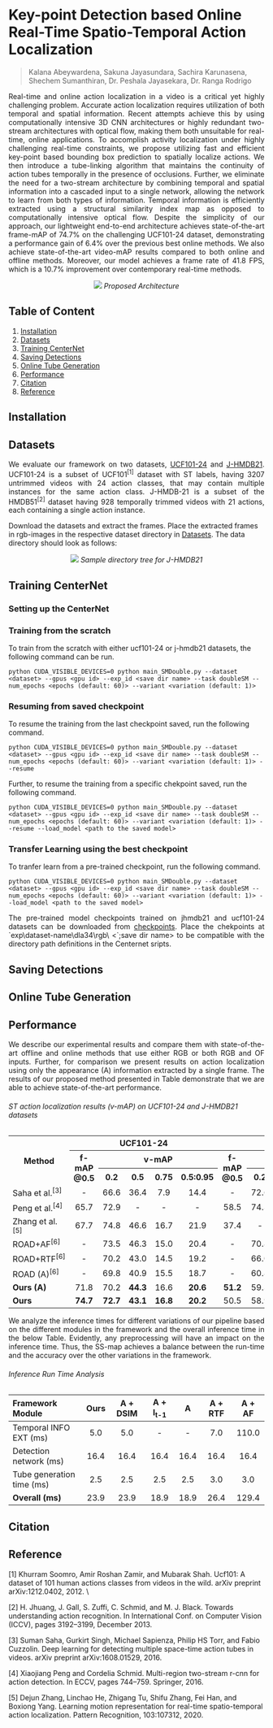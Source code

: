 # Key-point Detection based Online Real-Time Spatio-Temporal Action Localization
> Kalana Abeywardena, Sakuna Jayasundara, Sachira Karunasena, Shechem Sumanthiran, Dr. Peshala Jayasekara, Dr. Ranga Rodrigo

<p align='justify'>
Real-time and online action localization in a video is a critical yet highly challenging problem. Accurate action localization requires utilization of both temporal and spatial information. Recent attempts achieve this by using computationally intensive 3D CNN architectures or highly redundant two-stream architectures with optical flow, making them both unsuitable for real-time, online applications. To accomplish activity localization under highly challenging real-time constraints, we propose utilizing fast and efficient key-point based bounding box prediction to spatially localize actions. We then introduce a tube-linking algorithm that maintains the continuity of action tubes temporally in the presence of occlusions. Further, we eliminate the need for a two-stream architecture by combining temporal and spatial information into a cascaded input to a single network, allowing the network to learn from both types of information. Temporal information is efficiently extracted using a structural similarity index map as opposed to computationally intensive optical flow. Despite the simplicity of our approach, our lightweight end-to-end architecture achieves state-of-the-art frame-mAP of 74.7% on the challenging UCF101-24 dataset, demonstrating a performance gain of 6.4% over the previous best online methods. We also achieve state-of-the-art video-mAP results compared to
both online and offline methods. Moreover, our model achieves a frame rate of 41.8 FPS, which is a 10.7% improvement over contemporary real-time methods.
</p>

<p align="center">
  <img src="figures/NewArchitecture.png">
  <em>Proposed Architecture</em>
</p>

## Table of Content
  1. [Installation](#installation)
  2. [Datasets](#datasets)
  3. [Training CenterNet](#centernet)
  3. [Saving Detections](#detections)
  4. [Online Tube Generation](#tubegeneration)
  5. [Performance](#performance)
  6. [Citation](#citation)
  7. [Reference](#reference)

## Installation

## Datasets
<p align='justify'>
We evaluate our framework on two datasets, <a href=https://www.crcv.ucf.edu/data/UCF101.php>UCF101-24</a> and <a href=http://jhmdb.is.tue.mpg.de/>J-HMDB21</a>. UCF101-24 is a subset of UCF101<sup>[1]</sup> dataset with ST labels, having 3207 untrimmed videos with 24 action classes, that may contain multiple instances for the same action class. J-HMDB-21 is a subset of the HMDB51<sup>[2]</sup> dataset having 928 temporally trimmed videos with 21 actions, each containing a single action instance. 

Download the datasets and extract the frames. Place the extracted frames in <emp>rgb-images</emp> in the respective dataset directory in [Datasets](https://github.com/Kalana304/KORSAL/tree/main/Datasets). The data directory should look as follows:
</p>

<p align="center">
  <img src="figures/sample directory tree.png">
  <em>Sample directory tree for J-HMDB21</em>
</p>

## Training CenterNet
### Setting up the CenterNet

### Training from the scratch
To train from the scratch with either ucf101-24 or j-hmdb21 datasets, the following command can be run. 

```
python CUDA_VISIBLE_DEVICES=0 python main_SMDouble.py --dataset <dataset> --gpus <gpu id> --exp_id <save dir name> --task doubleSM --num_epochs <epochs (default: 60)> --variant <variation (default: 1)> 
```

### Resuming from saved checkpoint
To resume the training from the last checkpoint saved, run the following command.

```
python CUDA_VISIBLE_DEVICES=0 python main_SMDouble.py --dataset <dataset> --gpus <gpu id> --exp_id <save dir name> --task doubleSM --num_epochs <epochs (default: 60)> --variant <variation (default: 1)> --resume 
```

Further, to resume the training from a specific chekpoint saved, run the following command.

```
python CUDA_VISIBLE_DEVICES=0 python main_SMDouble.py --dataset <dataset> --gpus <gpu id> --exp_id <save dir name> --task doubleSM --num_epochs <epochs (default: 60)> --variant <variation (default: 1)> --resume --load_model <path to the saved model>
```

### Transfer Learning using the best checkpoint
To tranfer learn from a pre-trained checkpoint, run the following command.

```
python CUDA_VISIBLE_DEVICES=0 python main_SMDouble.py --dataset <dataset> --gpus <gpu id> --exp_id <save dir name> --task doubleSM --num_epochs <epochs (default: 60)> --variant <variation (default: 1)> --load_model <path to the saved model>
```
<p align='justify'>
The pre-trained model checkpoints trained on jhmdb21 and ucf101-24 datasets can be downloaded from <a href=https://drive.google.com/drive/folders/1jb5QfujoQngP4QqyN-PGvYba1jwhb9th?usp=sharing>checkpoints</a>. Place the chekpoints at `exp\dataset-name\dla34\rgb\ &#60`;save dir name&#62; to be compatible with the directory path definitions in the Centernet sripts. </p>

## Saving Detections

## Online Tube Generation

## Performance
<p align='justify'>
We describe our experimental results and compare them with state-of-the-art offline and online methods that use either RGB or both RGB and OF inputs. Further, for comparison
we present results on action localization using only the appearance (A) information extracted by a single frame. The results of our proposed method presented in Table demonstrate that we are able to achieve state-of-the-art performance.
</p >

###### ST action localization results (v-mAP) on UCF101-24 and J-HMDB21 datasets
<table  width="100%">
  <col>
  <colgroup span="5"></colgroup>
  <colgroup span="4"></colgroup>
  <tr>
    <th rowspan="3">Method</th>
    <th colspan="5" scope="colgroup">UCF101-24</th>
    <th colspan="5" scope="colgroup">J-HMDB21</th>
    <th rowspan="3">FPS</th>
  <tr>
    <th rowspan="2">f-mAP <br/> @0.5</th>
    <th colspan="4" scope="colgroup">v-mAP</th>
    <th rowspan="2">f-mAP <br/> @0.5</th>
    <th colspan="4" scope="colgroup">v-mAP</th>
  </tr>
  <tr>
    <th scope="col">0.2</th> <th scope="col">0.5</th> <th scope="col">0.75</th> <th scope="col">0.5:0.95</th>
    <th scope="col">0.2</th> <th scope="col">0.5</th> <th scope="col">0.75</th> <th scope="col">0.5:0.95</th>
  </tr>
  <tr>
    <td scope="row">Saha et al.<sup>[3]</sup></td>
    <td align="center" valign="center">-</td> <td align="center" valign="center">66.6</td> <td align="center" valign="center">36.4</td> <td align="center" valign="center">7.9</td> <td align="center" valign="center">14.4</td>
    <td align="center" valign="center">-</td> <td align="center" valign="center">72.6</td> <td align="center" valign="center">71.5</td> <td align="center" valign="center">43.3</td> <td align="center" valign="center">40.0</td> <td align="center" valign="center">4</td>
  </tr>
  <tr>
    <td scope="row">Peng et al.<sup>[4]</sup></td>
    <td align="center" valign="center">65.7</td> <td align="center" valign="center">72.9</td> <td align="center" valign="center">-</td> <td align="center" valign="center">-</td> <td align="center" valign="center">-</td>
    <td align="center" valign="center">58.5</td> <td align="center" valign="center">74.3</td> <td align="center" valign="center">73.1</td> <td align="center" valign="center">-</td> <td align="center" valign="center">-</td> <td align="center" valign="center">-</td>
  </tr>
  <tr>  
    <td scope="row">Zhang et al.<sup>[5]</sup></td>
    <td align="center" valign="center">67.7</td> <td align="center" valign="center">74.8</td> <td align="center" valign="center">46.6</td> <td align="center" valign="center">16.7</td> <td align="center" valign="center">21.9</td>
    <td align="center" valign="center">37.4</td> <td align="center" valign="center">-</td> <td align="center" valign="center">-</td> <td align="center" valign="center">-</td> <td align="center" valign="center">-</td> <td align="center" valign="center">37.8</td>
  </tr>
  <tr>
    <td scope="row">ROAD+AF<sup>[6]</sup></td>
    <td align="center" valign="center">-</td> <td align="center" valign="center">73.5</td> <td align="center" valign="center">46.3</td> <td align="center" valign="center">15.0</td> <td align="center" valign="center">20.4</td>
    <td align="center" valign="center">-</td> <td align="center" valign="center">70.8</td> <td align="center" valign="center">70.1</td> <td align="center" valign="center">43.7</td> <td align="center" valign="center">39.7</td> <td align="center" valign="center">7</td>
  </tr>
  <tr>
    <td scope="row">ROAD+RTF<sup>[6]</sup></td>
    <td align="center" valign="center">-</td> <td align="center" valign="center">70.2</td> <td align="center" valign="center">43.0</td> <td align="center" valign="center">14.5</td> <td align="center" valign="center">19.2</td>
    <td align="center" valign="center">-</td> <td align="center" valign="center">66.0</td> <td align="center" valign="center">63.9</td> <td align="center" valign="center">35.1</td> <td align="center" valign="center">34.4</td> <td align="center" valign="center">28</td>
  </tr>
  <tr>
    <td scope="row">ROAD (A)<sup>[6]</sup></td>
    <td align="center" valign="center">-</td> <td align="center" valign="center">69.8</td> <td align="center" valign="center">40.9</td> <td align="center" valign="center">15.5</td> <td align="center" valign="center">18.7</td>
    <td align="center" valign="center">-</td> <td align="center" valign="center">60.8</td> <td align="center" valign="center">59.7</td> <td align="center" valign="center">37.5</td> <td align="center" valign="center">33.9</td> <td align="center" valign="center">40</td>
  </tr> 
  <tr>
    <td scope="row"> <strong>Ours (A)</strong> </td>
    <td align="center" valign="center">71.8</td> <td align="center" valign="center">70.2</td> <td align="center" valign="center"><strong>44.3</strong></td> <td align="center" valign="center">16.6</td> <td align="center" valign="center"><strong>20.6</strong></td>
    <td align="center" valign="center"><strong>51.2</strong></td> <td align="center" valign="center">59.3</td> <td align="center" valign="center">59.2</td> <td align="center" valign="center">48.2</td> <td align="center" valign="center"><strong>41.2</strong></td> <td align="center" valign="center"><strong>52.9</strong></td>
  </tr>
  <tr>
    <td scope="row"><strong>Ours</strong> </td>
    <td align="center" valign="center"><strong>74.7</strong></td> <td align="center" valign="center"><strong>72.7</strong></td> <td align="center" valign="center"><strong>43.1</strong></td> <td align="center" valign="center"><strong>16.8</strong></td> <td align="center" valign="center"><strong>20.2</strong></td>
    <td align="center" valign="center">50.5</td> <td align="center" valign="center">58.9</td> <td align="center" valign="center">58.4</td> <td align="center" valign="center"><strong>49.5</strong></td> <td align="center" valign="center">40.6</td> <td align="center" valign="center"><strong>41.8</strong></td>
  </tr>
</table>

<p align='justify'>
We analyze the inference times for different variations of our pipeline based on the different modules in the framework and the overall inference time in the below Table.
Evidently, any preprocessing will have an impact on the inference time. Thus, the SS-map achieves a balance between the run-time and the accuracy over the other variations in the framework.
</p>

###### Inference Run Time Analysis
|  Framework Module  |    Ours   |   A + DSIM |   A + I<sub>t-1</sub> |     A      |     A + RTF    |      A + AF    | 
| :---------------- |:---------:| :---------:| :-----------: | :-----------: | :------------: | :------------: |
|Temporal INFO EXT (ms)|  5.0  | 5.0 |  -  | -  |  7.0  | 110.0 |
|Detection network (ms)| 16.4 | 16.4 | 16.4 | 16.4 | 16.4 | 16.4 |
|Tube generation time (ms)| 2.5 | 2.5 | 2.5 | 2.5 | 3.0 | 3.0 |
|<strong>Overall (ms)</strong>| 23.9 | 23.9 | 18.9 | 18.9 | 26.4 | 129.4 |


## Citation

## Reference
[1] Khurram Soomro, Amir Roshan Zamir, and Mubarak Shah. Ucf101: A dataset of 101 human actions classes from videos in the wild. arXiv preprint arXiv:1212.0402, 2012. \\

[2] H. Jhuang, J. Gall, S. Zuffi, C. Schmid, and M. J. Black. Towards understanding action recognition. In International Conf. on Computer Vision (ICCV), pages 3192–3199,
December 2013.

[3] Suman Saha, Gurkirt Singh, Michael Sapienza, Philip HS Torr, and Fabio Cuzzolin. Deep learning for detecting multiple space-time action tubes in videos. arXiv preprint
arXiv:1608.01529, 2016.

[4] Xiaojiang Peng and Cordelia Schmid. Multi-region two-stream r-cnn for action detection. In ECCV, pages 744–759. Springer, 2016.

[5] Dejun Zhang, Linchao He, Zhigang Tu, Shifu Zhang, Fei Han, and Boxiong Yang. Learning motion representation for real-time spatio-temporal action localization. Pattern
Recognition, 103:107312, 2020.
